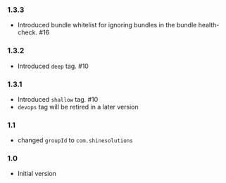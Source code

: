 ### 1.3.3
* Introduced bundle whitelist for ignoring bundles in the bundle health-check. #16

### 1.3.2
* Introduced `deep` tag. #10

### 1.3.1
* Introduced `shallow` tag. #10
* `devops` tag will be retired in a later version

### 1.1
* changed `groupId` to `com.shinesolutions`

### 1.0
* Initial version
